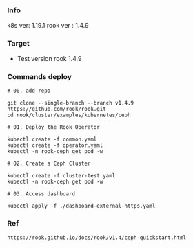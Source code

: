 ### Info
k8s ver: 1.19.1
rook ver : 1.4.9

### Target
- Test version rook 1.4.9

### Commands deploy
```
# 00. add repo

git clone --single-branch --branch v1.4.9 https://github.com/rook/rook.git
cd rook/cluster/examples/kubernetes/ceph

# 01. Deploy the Rook Operator

kubectl create -f common.yaml
kubectl create -f operator.yaml
kubectl -n rook-ceph get pod -w

# 02. Create a Ceph Cluster

kubectl create -f cluster-test.yaml
kubectl -n rook-ceph get pod -w

# 03. Access dashboard

kubectl apply -f ./dashboard-external-https.yaml

```

### Ref
```
https://rook.github.io/docs/rook/v1.4/ceph-quickstart.html
```